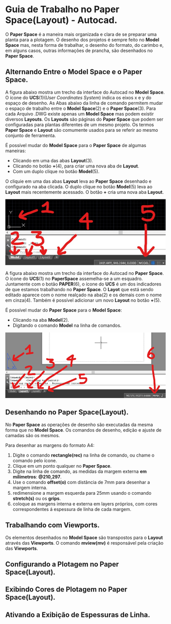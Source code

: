 # Guia de Trabalho no Paper Space(Layout) - Autocad.

O **Paper Space** é a maneira mais organizada e clara de se preparar uma planta para a plotagem. O desenho dos projetos é sempre feito no **Model Space** mas, nesta forma de trabalhar, o desenho do formato, do carimbo e, em alguns casos, outras informações de prancha, são desenhados no **Paper Space**.

## Alternando Entre o Model Space e o Paper Space.

A figura abaixo mostra um trecho da interface do Autocad no **Model Space**. O ícone do **UCS**(1)(*User Coordinates System*) indica os eixos x e y do espaço de desenho. As Abas abaixo da linha de comando permitem mudar o espaço de trabalho entre o **Model Space**(2) e o **Paper Space**(3). Para cada Arquivo .DWG existe apenas um **Model Space** mas podem existir diversos **Layouts**. Os **Layouts** são páginas do **Paper Space** que podem ser configuradas para plantas diferentes de um mesmo projeto. Os termos **Paper Space** e **Layout** são comumente usados para se referir ao mesmo conjunto de ferramenta.

É possível mudar do **Model Space** para o **Paper Space** de algumas maneiras:

* Clicando em uma das abas **Layout**(3).
* Clicando no botão **+**(4), para criar uma nova aba de **Layout**.
* Com um duplo clique no botão **Model**(5).

O cliquie em uma das abas **Layout** leva ao **Paper Space** desenhado e configurado na aba clicada. O duplo clique no botão **Model**(5) leva ao **Layout** mais recentemente acessado. O botão **+** cria uma nova aba **Layout**.

![](ModelSpace.jpg)

A figura abaixo mostra um trecho da interface do Autocad no **Paper Space**. O ícone do **UCS**(1) no **PaperSpace** assemelha-se a um esquadro. Juntamente com o botão **PAPER**(6), o ícone do **UCS** é um dos indicadores de que estamos trabalhando no **Paper Space**. O **Layot** que está sendo editado aparece com o nome realçado na aba(2) e os demais com o nome em cinza(4). Também é possível adicionar um novo **Layout** no botão **+**(5).

É possível mudar do **Paper Space** para o **Model Space**:

* Clicando na aba **Model**(2).
* Digitando o comando **Model** na linha de comandos.

![](PaperSpace.jpg)

## Desenhando no Paper Space(Layout).

No **Paper Space** as operações de desenho são executadas da mesma forma que no **Model Space**. Os comandos de desenho, edição e ajuste de camadas são os mesmos.

Para desenhar as margens do formato A4:

1. Digite o comando **rectangle(rec)** na linha de comando, ou chame o comando pelo ícone.
1. Clique em um ponto qualquer no **Paper Space**.
1. Digite na linha de comando, as medidas da margem externa **em milímetros**: **@210,297**.
1. Use o comando **offset(o)** com distância de 7mm para desenhar a margem interna.
1. redimensione a margem esquerda para 25mm usando o comando **stretch(s)** ou os **grips**.
1. coloque as margens interna e externa em layers próprios, com cores correspondentes á espessura de linha de cada margem.

## Trabalhando com Viewports.

Os elementos desenhados no **Model Space** são transpostos para o **Layout** através das **Viewports**. O comando **mview(mv)** é responsável pela criação das **Viewports**. 

## Configurando a Plotagem no Paper Space(Layout).

## Exibindo Cores de Plotagem no Paper Space(Layout).

## Ativando a Exibição de Espessuras de Linha.
